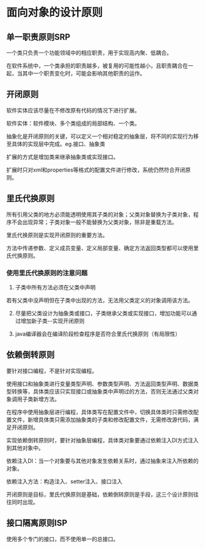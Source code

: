 # 面向对象的设计原则

## 单一职责原则SRP

一个类只负责一个功能领域中的相应职责，用于实现高内聚、低耦合。

在软件系统中，一个类承担的职责越多，被复用的可能性越小，且职责耦合在一起，当其中一个职责变化时，可能会影响其他职责的运作。

## 开闭原则

软件实体应该尽量在不修改原有代码的情况下进行扩展。

软件实体：软件模块、多个类组成的局部结构、一个类。

抽象化是开闭原则的关键，可以定义一个相对稳定的抽象层，将不同的实现行为移至具体的实现层中完成。eg.接口、抽象类

扩展的方式是增加类来继承抽象类或实现接口。

扩展时只对xml和properties等格式的配置文件进行修改，系统仍然符合开闭原则。

## 里氏代换原则

所有引用父类的地方必须能透明使用其子类的对象；父类对象替换为子类对象，程序不会出现异常；子类对象一般不能替换为父类对象，除非是重载方法。

里氏代换原则是实现开闭原则的重要方法。

方法中传递参数、定义成员变量、定义局部变量、确定方法返回类型都可以使用里氏代换原则。

### 使用里氏代换原则的注意问题

1. 子类中所有方法必须在父类中声明

若有父类中没声明但在子类中出现的方法，无法用父类定义的对象调用该方法。

2. 尽量把父类设计为抽象类或接口，子类继承父类或实现接口，增加功能可以通过增加新子类--实现开闭原则

3. java编译器会在编译阶段检查程序是否符合里氏代换原则（有局限性）

## 依赖倒转原则

要针对接口编程，不是针对实现编程。

使用接口和抽象类进行变量类型声明、参数类型声明、方法返回类型声明、数据类型转换等，具体类应该只实现接口或抽象类中声明过的方法，否则无法通过父类对象调用子类新增方法。

在程序中使用抽象层进行编程，具体类写在配置文件中，切换具体类时只需修改配置文件，新增具体类只需添加抽象类的子类和修改配置文件，无需修改源代码，满足开闭原则。

实现依赖倒转原则时，要针对抽象层编程，具体类对象要通过依赖注入DI方式注入到其他对象中。

依赖注入DI：当一个对象要与其他对象发生依赖关系时，通过抽象来注入所依赖的对象。

依赖注入方法：构造注入、setter注入、接口注入

开闭原则是目标，里氏代换原则是基础，依赖倒转原则是手段，这三个设计原则往往同时出现。

## 接口隔离原则ISP

使用多个专门的接口，而不使用单一的总接口。
